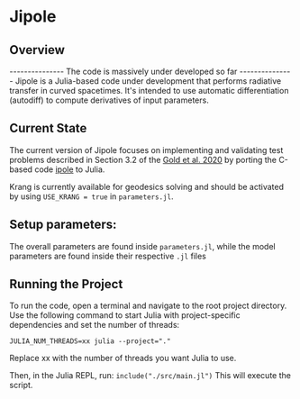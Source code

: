 # Jipole
## Overview
--------------- The code is massively under developed so far ---------------
Jipole is a Julia-based code under development that performs radiative transfer in curved spacetimes. It's intended to use automatic differentiation (autodiff) to compute derivatives of input parameters.

## Current State
The current version of Jipole focuses on implementing and validating test problems described in Section 3.2 of the [Gold et al. 2020](https://iopscience.iop.org/article/10.3847/1538-4357/ab96c6) by porting the C-based code [ipole](https://github.com/moscibrodzka/ipole) to Julia.

Krang is currently available for geodesics solving and should be activated by using `USE_KRANG = true` in `parameters.jl`.

## Setup parameters:
The overall parameters are found inside `parameters.jl`, while the model parameters are found inside their respective `.jl` files

## Running the Project
To run the code, open a terminal and navigate to the root project directory. Use the following command to start Julia with project-specific dependencies and set the number of threads:

`JULIA_NUM_THREADS=xx julia --project="."`

Replace xx with the number of threads you want Julia to use.

Then, in the Julia REPL, run:
`include("./src/main.jl")`
This will execute the script.
